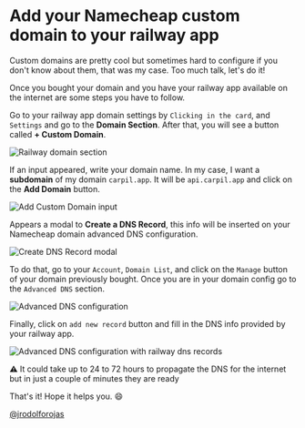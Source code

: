 # Add your Namecheap custom domain to your railway app

Custom domains are pretty cool but sometimes hard to configure if you don't know about them, that was my case. Too much talk, let's do it!

Once you bought your domain and you have your railway app available on the internet are some steps you have to follow.

Go to your railway app domain settings by `Clicking in the card`, and `Settings` and go to the **Domain Section**. After that, you will see a button called **+ Custom Domain**.

![Railway domain section](Add%20your%20Namecheap%20custom%20domain%20to%20your%20railway%20a%20bc1a51e8689849f1a2c3d695ae7c8546/Screenshot_2023-07-18_at_4.25.49_PM.png)

If an input appeared, write your domain name. In my case, I want a **subdomain** of my domain `carpil.app`. It will be `api.carpil.app` and click on the **Add Domain** button.

![Add Custom Domain input](Add%20your%20Namecheap%20custom%20domain%20to%20your%20railway%20a%20bc1a51e8689849f1a2c3d695ae7c8546/Screenshot_2023-07-18_at_4.30.50_PM.png)

Appears a modal to **Create a DNS Record**, this info will be inserted on your Namecheap domain advanced DNS configuration.

![Create DNS Record modal](Add%20your%20Namecheap%20custom%20domain%20to%20your%20railway%20a%20bc1a51e8689849f1a2c3d695ae7c8546/Screenshot_2023-07-18_at_4.31.11_PM.png)

To do that, go to your `Account`, `Domain List`, and click on the `Manage` button of your domain previously bought. Once you are in your domain config go to the `Advanced DNS` section.

![Advanced DNS configuration](Add%20your%20Namecheap%20custom%20domain%20to%20your%20railway%20a%20bc1a51e8689849f1a2c3d695ae7c8546/Screenshot_2023-07-18_at_4.37.15_PM.png)

Finally, click on `add new record` button and fill in the DNS info provided by your railway app.

![Advanced DNS configuration with railway dns records](Add%20your%20Namecheap%20custom%20domain%20to%20your%20railway%20a%20bc1a51e8689849f1a2c3d695ae7c8546/Screenshot_2023-07-18_at_4.49.43_PM.png)

<aside>
⚠️ It could take up to 24 to 72 hours to propagate the DNS for the internet but in just a couple of minutes they are ready

</aside>

That's it! Hope it helps you. 😄

[@jrodolforojas](https://www.linkedin.com/in/jrodolforojas/)
